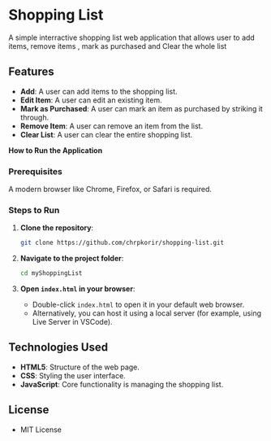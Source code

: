 # Shopping List

A simple interractive shopping list web application that allows user to add items, remove items , mark as purchased and Clear the whole list

## Features
- **Add**: A user can add items to the shopping list.
- **Edit Item**: A user can edit an existing item.
- **Mark as Purchased**: A user can mark an item as purchased by striking it through.
- **Remove Item**: A user can remove an item from the list.
- **Clear List**: A user can clear the entire shopping list.

**How to Run the Application**

### Prerequisites

A modern browser like Chrome, Firefox, or Safari is required.

### Steps to Run

1. **Clone the repository**:
    ```bash
    git clone https://github.com/chrpkorir/shopping-list.git
    ```

2. **Navigate to the project folder**:
    ```bash
    cd myShoppingList
    ```

3. **Open `index.html` in your browser**:
    - Double-click `index.html` to open it in your default web browser.
    - Alternatively, you can host it using a local server (for example, using Live Server in VSCode).


## Technologies Used

- **HTML5**: Structure of the web page.
- **CSS**: Styling the user interface.
- **JavaScript**: Core functionality is managing the shopping list.


## License
- MIT License
